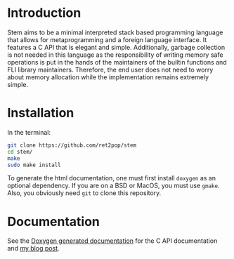 # Introduction
Stem aims to be a minimal interpreted stack based programming language
that allows for metaprogramming and a foreign language interface. It features
a C API that is elegant and simple. Additionally, garbage collection is
not needed in this language as the responsibility of writing memory safe
operations is put in the hands of the maintainers of the builtin functions
and FLI library maintainers. Therefore, the end user does not need to worry
about memory allocation while the implementation remains extremely simple.

# Installation
In the terminal:
``` sh
git clone https://github.com/ret2pop/stem
cd stem/
make
sudo make install
```
To generate the html documentation, one must first install `doxygen` as an optional dependency.
If you are on a BSD or MacOS, you must use `gmake`. Also, you obviously need `git` to clone this
repository.

# Documentation
See the [Doxygen generated documentation](https://stemdoc.nullring.xyz) for the C API documentation and
[my blog post](https://ret2pop.nullring.xyz/stem.html).
